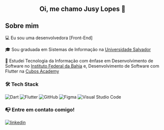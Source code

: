 <h2 align="center">Oi, me chamo Jusy Lopes 👋</h2>

## Sobre mim

💻 Eu sou uma desenvolvedora [Front-End]

🎓 Sou graduada em Sistemas de Informação na [Universidade Salvador](https://www.unifacs.br)

📓 Estudei Tecnologia da Informação com ênfase em Desenvolvimento de Software no [Instituto Federal da Bahia](https://portal.ifba.edu.br) e, Desenvolvimento de Software com Flutter na [Cubos Academy](https://cubos.academy/)


### 🛠 Tech Stack

![Dart](https://img.shields.io/badge/-Dart-05122A?style=flat&logo=dart&logoColor=007ACC)
![Flutter](https://img.shields.io/badge/Flutter-05122A?style=flat&logo=flutter&logoColor=00ADD8)
![GitHub](https://img.shields.io/badge/-GitHub-05122A?style=flat&logo=github&logoColor=00ADD8)
![Figma](https://img.shields.io/badge/-Figma-05122A?style=flat&logo=figma)
![Visual Studio Code](https://img.shields.io/badge/-Visual%20Studio%20Code-05122A?style=flat&logo=visual-studio-code&logoColor=007ACC)

### 📭 Entre em contato comigo! 
<div>  
 <a href="https://www.linkedin.com/in/jusy-lopes/" > <img align="center" src="https://img.shields.io/badge/- jusylopes-05122A?style=flat&logo=linkedin" alt="linkedin"/>
</div> 
  
